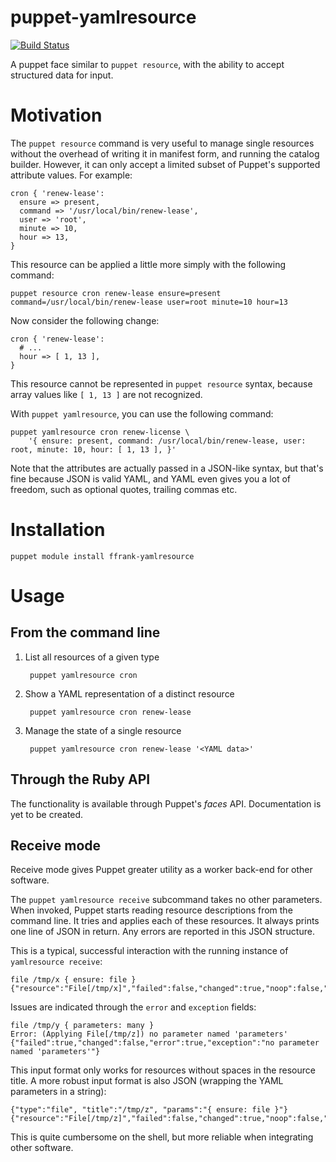 # puppet-yamlresource

[![Build Status](https://travis-ci.org/ffrank/puppet-yamlresource.svg?branch=master)](https://travis-ci.org/ffrank/puppet-yamlresource)

A puppet face similar to `puppet resource`, with the ability to accept structured data for input.

# Motivation

The `puppet resource` command is very useful to manage single resources without the overhead of
writing it in manifest form, and running the catalog builder. However, it can only accept a
limited subset of Puppet's supported attribute values. For example:

```puppet
cron { 'renew-lease':
  ensure => present,
  command => '/usr/local/bin/renew-lease',
  user => 'root',
  minute => 10,
  hour => 13,
}
```

This resource can be applied a little more simply with the following command:

    puppet resource cron renew-lease ensure=present command=/usr/local/bin/renew-lease user=root minute=10 hour=13

Now consider the following change:

```puppet
cron { 'renew-lease':
  # ...
  hour => [ 1, 13 ],
}
```

This resource cannot be represented in `puppet resource` syntax, because array values like
`[ 1, 13 ]` are not recognized.

With `puppet yamlresource`, you can use the following command:

    puppet yamlresource cron renew-license \
        '{ ensure: present, command: /usr/local/bin/renew-lease, user: root, minute: 10, hour: [ 1, 13 ], }'

Note that the attributes are actually passed in a JSON-like syntax, but that's fine because JSON is valid YAML,
and YAML even gives you a lot of freedom, such as optional quotes, trailing commas etc.

# Installation

    puppet module install ffrank-yamlresource

# Usage

## From the command line

1. List all resources of a given type

        puppet yamlresource cron

2. Show a YAML representation of a distinct resource

        puppet yamlresource cron renew-lease

3. Manage the state of a single resource


        puppet yamlresource cron renew-lease '<YAML data>'

## Through the Ruby API

The functionality is available through Puppet's *faces* API. Documentation is yet to be created.

## Receive mode

Receive mode gives Puppet greater utility as a worker back-end for other software.

The `puppet yamlresource receive` subcommand takes no other parameters. When invoked,
Puppet starts reading resource descriptions from the command line. It tries and applies
each of these resources. It always prints one line of JSON in return. Any errors
are reported in this JSON structure.

This is a typical, successful interaction with the running instance of `yamlresource receive`:

```
file /tmp/x { ensure: file }
{"resource":"File[/tmp/x]","failed":false,"changed":true,"noop":false,"error":false,"exception":null}
```

Issues are indicated through the `error` and `exception` fields:

```
file /tmp/y { parameters: many }
Error: (Applying File[/tmp/z]) no parameter named 'parameters'
{"failed":true,"changed":false,"error":true,"exception":"no parameter named 'parameters'"}
```

This input format only works for resources without spaces in the resource title. A more
robust input format is also JSON (wrapping the YAML parameters in a string):

```
{"type":"file", "title":"/tmp/z", "params":"{ ensure: file }"}
{"resource":"File[/tmp/z]","failed":false,"changed":true,"noop":false,"error":false,"exception":null}`
```

This is quite cumbersome on the shell, but more reliable when integrating
other software.
